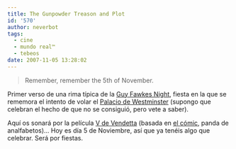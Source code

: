 ```yaml
---
title: The Gunpowder Treason and Plot
id: '570'
author: neverbot
tags:
  - cine
  - mundo real™
  - tebeos
date: 2007-11-05 13:28:02
---
```


> Remember, remember the 5th of November.

Primer verso de una rima típica de la [Guy Fawkes Night](http://en.wikipedia.org/wiki/Guy_Fawkes_Night), fiesta en la que se rememora el intento de volar el [Palacio de Westminster](http://en.wikipedia.org/wiki/Palace_of_Westminster) (supongo que celebran el hecho de que no se consiguió, pero vete a saber).

Aquí os sonará por la película [V de Vendetta](http://en.wikipedia.org/wiki/V_for_Vendetta_%28film%29) (basada en [el cómic](http://en.wikipedia.org/wiki/V_for_Vendetta), panda de analfabetos)... Hoy es día 5 de Noviembre, así que ya tenéis algo que celebrar. Será por fiestas.
